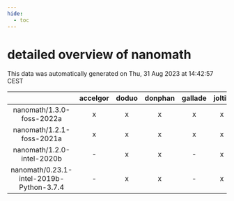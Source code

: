 ```yaml
---
hide:
  - toc
---
```


detailed overview of nanomath
=============================


This data was automatically generated on Thu, 31 Aug 2023 at 14:42:57 CEST  

| |accelgor|doduo|donphan|gallade|joltik|skitty|swalot|victini|
| :---: | :---: | :---: | :---: | :---: | :---: | :---: | :---: | :---: |
|nanomath/1.3.0-foss-2022a|x|x|x|x|x|x|x|x|
|nanomath/1.2.1-foss-2021a|x|x|x|x|x|x|x|x|
|nanomath/1.2.0-intel-2020b|-|x|x|-|x|x|x|x|
|nanomath/0.23.1-intel-2019b-Python-3.7.4|-|x|x|-|x|x|-|x|
